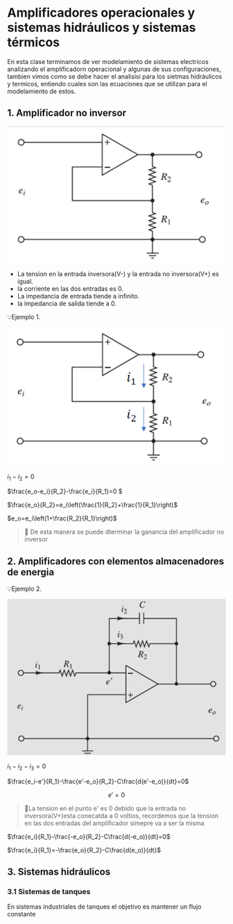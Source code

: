 # Amplificadores operacionales y sistemas hidráulicos y sistemas térmicos 
En esta clase terminamos de ver modelamiento de sistemas electricos analizando el amplificadorn operacional y algunas de sus configuraciones, tambien vimos como se debe hacer el analisisi para los sietmas hidráulicos y termicos, entiendo cuales son las ecuaciones que se utilizan para el modelamiento de estos.

## 1. Amplificador no inversor 


![](https://github.com/diegavila00/Apuntes/blob/main/TP/am.png)

- La tension en la entrada inversora(V-) y la entrada no inversora(V+) es igual.
- la corriente en las dos entradas es 0.
- La impedancia de entrada tiende a infinito.
- la impedancia de salida tiende a 0.

💡Ejemplo 1.

![](https://github.com/diegavila00/Apuntes/blob/main/TP/ammm2.png)

$i_1-i_2=0$

$\frac{e_o-e_i}{R_2}-\frac{e_i}{R_1}=0 $

$\frac{e_o}{R_2}=e_i\left(\frac{1}{R_2}+\frac{1}{R_1}\right)$

$e_o=e_i\left(1+\frac{R_2}{R_1}\right)$

>🔑 De esta manera se puede dterminar la ganancia del amplificador no inversor

## 2. Amplificadores con elementos almacenadores de energia

💡Ejemplo 2.

![](https://github.com/diegavila00/Apuntes/blob/main/TP/ammmm3.png)

$i_1-i_2-i_3=0$

$\frac{e_i-e'}{R_1}-\frac{e'-e_o}{R_2}-C\frac{d(e'-e_o)}{dt}=0$

$$e'=0$$

>🔑La tension en el punto e' es 0 debido que la entrada no inversora(V+)esta conecatda a 0 voltios, recordemos que la tension en las dos entradas del amplificador simepre va a ser la misma 


$\frac{e_i}{R_1}-\frac{-e_o}{R_2}-C\frac{d(-e_o)}{dt}=0$

$\frac{e_i}{R_1}=-\frac{e_o}{R_2}-C\frac{d(e_o)}{dt}$


## 3. Sistemas hidráulicos 
### 3.1 Sistemas de tanques 
En sistemas industriales de tanques el objetivo es mantener un flujo constante 






















